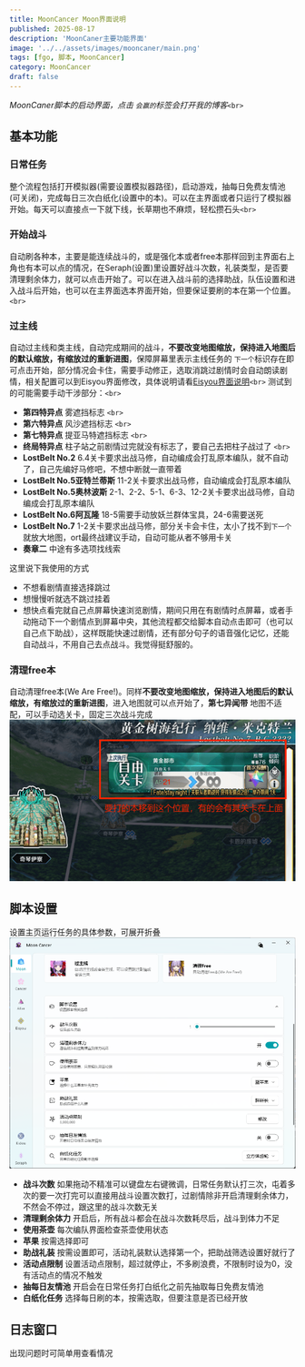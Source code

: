 ```yaml
---
title: MoonCancer Moon界面说明
published: 2025-08-17
description: 'MoonCaner主要功能界面'
image: '../../assets/images/mooncaner/main.png'
tags: [fgo, 脚本, MoonCancer]
category: MoonCancer
draft: false
---
```

*MoonCaner脚本的启动界面，点击 `会赢的`标签会打开我的博客*`<br>`

## 基本功能

### 日常任务

整个流程包括打开模拟器(需要设置模拟器路径)，启动游戏，抽每日免费友情池(可关闭)，完成每日三次白纸化(设置中的本)。可以在主界面或者只运行了模拟器开始。每天可以直接点一下就下线，长草期也不麻烦，轻松攒石头`<br>`

### 开始战斗

自动刷各种本，主要是能连续战斗的，或是强化本或者free本那样回到主界面右上角也有本可以点的情况，在Seraph(设置)里设置好战斗次数，礼装类型，是否要清理剩余体力，就可以点击开始了。可以在进入战斗前的选择助战，队伍设置和进入战斗后开始，也可以在主界面选本界面开始，但要保证要刷的本在第一个位置。`<br>`

### 过主线

自动过主线和类主线，自动完成期间的战斗，**不要改变地图缩放，保持进入地图后的默认缩放，有缩放过的重新进图**，保障屏幕里表示主线任务的 `下一个`标识存在即可点击开始，部分情况会卡住，需要手动修正，选取消跳过剧情时会自动朗读剧情，相关配置可以到Eisyou界面修改，具体说明请看[Eisyou界面说明](../mooncancer4)`<br>`
测试到的可能需要手动干涉部分：`<br>`

- **第四特异点** 雾遮挡标志 `<br>`
- **第六特异点** 风沙遮挡标志 `<br>`
- **第七特异点** 提亚马特遮挡标志 `<br>`
- **终局特异点** 柱子站之前剧情过完就没有标志了，要自己去把柱子战过了 `<br>`
- **LostBelt No.2**  6.4关卡要求出战马修，自动编成会打乱原本编队，就不自动了，自己先编好马修吧，不想中断就一直带着
- **LostBelt No.5亚特兰蒂斯**  11-2关卡要求出战马修，自动编成会打乱原本编队
- **LostBelt No.5奥林波斯**  2-1、2-2、5-1、6-3、12-2关卡要求出战马修，自动编成会打乱原本编队
- **LostBelt No.6阿瓦隆**  18-5需要手动放妖兰群体宝具，24-6需要送死
- **LostBelt No.7**  1-2关卡要求出战马修，部分关卡会卡住，太小了找不到`下一个`就放大地图，ort最终战建议手动，自动可能从者不够用卡关
- **奏章二**  中途有多选项找线索

这里说下我使用的方式

- 不想看剧情直接选择跳过
- 想慢慢听就选不跳过挂着
- 想快点看完就自己点屏幕快速浏览剧情，期间只用在有剧情时点屏幕，或者手动拖动下一个剧情点到屏幕中央，其他流程都交给脚本自动点击即可（也可以自己点下助战），这样既能快速过剧情，还有部分句子的语音强化记忆，还能自动战斗，不用自己去点战斗。我觉得挺舒服的。

### 清理free本

自动清理free本(We Are Free!)。同样**不要改变地图缩放，保持进入地图后的默认缩放，有缩放过的重新进图**，进入地图就可以点开始了，**第七异闻带**  地图不适配，可以手动选关卡，固定三次战斗完成
![freequest](../../assets/images/mooncaner/freequest.png)

## 脚本设置
设置主页运行任务的具体参数，可展开折叠
![settings2](../../assets/images/mooncaner/settings2.png)
- **战斗次数** 如果拖动不精准可以键盘左右键微调，日常任务默认打三次，屯着多次的要一次打完可以直接用战斗设置次数打，过剧情除非开启清理剩余体力，不然会不停过，跟这里的战斗次数无关
- **清理剩余体力** 开启后，所有战斗都会在战斗次数耗尽后，战斗到体力不足
- **使用茶壶** 每次编队界面检查茶壶使用状态
- **苹果** 按需选择即可
- **助战礼装** 按需设置即可，活动礼装默认选择第一个，把助战筛选设置好就行了
- **活动点限制** 设置活动点限制，超过就停止，不多刷浪费，不限制时设为0，没有活动点的情况不触发
- **抽每日友情池** 开启会在日常任务打白纸化之前先抽取每日免费友情池
- **白纸化任务** 选择每日刷的本，按需选取，但要注意是否已经开放

## 日志窗口
出现问题时可简单用查看情况